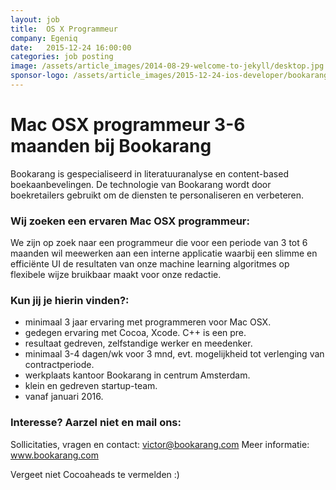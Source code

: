 ```yaml
---
layout: job
title:  OS X Programmeur
company: Egeniq
date:   2015-12-24 16:00:00
categories: job posting
image: /assets/article_images/2014-08-29-welcome-to-jekyll/desktop.jpg
sponsor-logo: /assets/article_images/2015-12-24-ios-developer/bookarang.png
---
```


Mac OSX programmeur 3-6 maanden bij Bookarang
===================================

Bookarang is gespecialiseerd in literatuuranalyse en content-based boekaanbevelingen. De technologie van Bookarang wordt door boekretailers gebruikt om de diensten te personaliseren en verbeteren.

### Wij zoeken een ervaren Mac OSX programmeur:

We zijn op zoek naar een programmeur die voor een periode van 3 tot 6 maanden wil meewerken aan een interne applicatie waarbij een slimme en efficiënte UI de resultaten van onze machine learning algoritmes op flexibele wijze bruikbaar maakt voor onze redactie.

### Kun jij je hierin vinden?:

* minimaal 3 jaar ervaring met programmeren voor Mac OSX.
* gedegen ervaring met Cocoa, Xcode. C++ is een pre.
* resultaat gedreven, zelfstandige werker en meedenker.
* minimaal 3-4 dagen/wk voor 3 mnd, evt. mogelijkheid tot verlenging van contractperiode.
* werkplaats kantoor Bookarang in centrum Amsterdam.
* klein en gedreven startup-team.
* vanaf januari 2016.

### Interesse? Aarzel niet en mail ons:

Sollicitaties, vragen en contact: [victor@bookarang.com](mailto:victor@bookarang.com)
Meer informatie: www.bookarang.com

Vergeet niet Cocoaheads te vermelden :)
